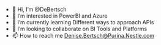 - 👋 Hi, I’m @DeBertsch
- 👀 I’m interested in PowerBI and Azure
- 🌱 I’m currently learning Different ways to approach APIs
- 💞️ I’m looking to collaborate on BI Tools and Platforms
- 📫 How to reach me Denise.Bertsch@Purina.Nestle.com

<!---
DeBertsch/DeBertsch is a ✨ special ✨ repository because its `README.md` (this file) appears on your GitHub profile.
You can click the Preview link to take a look at your changes.
--->
